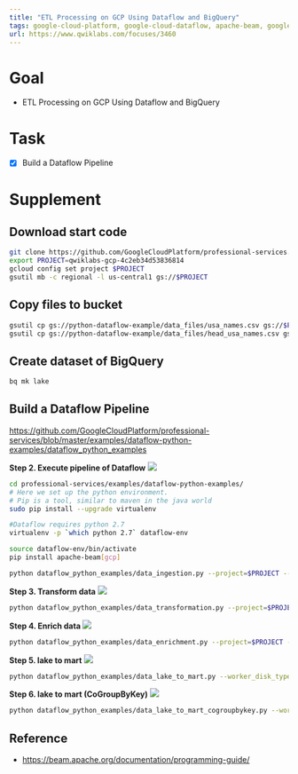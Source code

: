 ```yaml
---
title: "ETL Processing on GCP Using Dataflow and BigQuery"
tags: google-cloud-platform, google-cloud-dataflow, apache-beam, google-cloud-bigquery, extract-transform-load, workflow-engine
url: https://www.qwiklabs.com/focuses/3460
---
```


# Goal
- ETL Processing on GCP Using Dataflow and BigQuery

# Task
- [x] Build a Dataflow Pipeline

# Supplement
## Download start code
```sh
git clone https://github.com/GoogleCloudPlatform/professional-services.git
export PROJECT=qwiklabs-gcp-4c2eb34d53836814
gcloud config set project $PROJECT
gsutil mb -c regional -l us-central1 gs://$PROJECT
```

## Copy files to bucket
```sh
gsutil cp gs://python-dataflow-example/data_files/usa_names.csv gs://$PROJECT/data_files/
gsutil cp gs://python-dataflow-example/data_files/head_usa_names.csv gs://$PROJECT/data_files/
```

## Create dataset of BigQuery
```sh
bq mk lake
```

## Build a Dataflow Pipeline
https://github.com/GoogleCloudPlatform/professional-services/blob/master/examples/dataflow-python-examples/dataflow_python_examples

**Step 2. Execute pipeline of Dataflow**
![](etl_processing_on_gcp_using_dataflow_and_bigquery_2.png)

```sh
cd professional-services/examples/dataflow-python-examples/
# Here we set up the python environment.
# Pip is a tool, similar to maven in the java world
sudo pip install --upgrade virtualenv

#Dataflow requires python 2.7
virtualenv -p `which python 2.7` dataflow-env

source dataflow-env/bin/activate
pip install apache-beam[gcp]
```

```sh
python dataflow_python_examples/data_ingestion.py --project=$PROJECT --runner=DataflowRunner --staging_location=gs://$PROJECT/test --temp_location gs://$PROJECT/test --input gs://$PROJECT/data_files/head_usa_names.csv --save_main_session
```

**Step 3. Transform data**
![](etl_processing_on_gcp_using_dataflow_and_bigquery_3.png)

```sh
python dataflow_python_examples/data_transformation.py --project=$PROJECT --runner=DataflowRunner --staging_location=gs://$PROJECT/test --temp_location gs://$PROJECT/test --input gs://$PROJECT/data_files/head_usa_names.csv --save_main_session
```

**Step 4. Enrich data**
![](etl_processing_on_gcp_using_dataflow_and_bigquery_4.png)

```sh
python dataflow_python_examples/data_enrichment.py --project=$PROJECT --runner=DataflowRunner --staging_location=gs://$PROJECT/test --temp_location gs://$PROJECT/test --input gs://$PROJECT/data_files/head_usa_names.csv --save_main_session
```

**Step 5. lake to mart**
![](etl_processing_on_gcp_using_dataflow_and_bigquery_5.png)

```sh
python dataflow_python_examples/data_lake_to_mart.py --worker_disk_type="compute.googleapis.com/projects//zones//diskTypes/pd-ssd" --max_num_workers=4 --project=$PROJECT --runner=DataflowRunner --staging_location=gs://$PROJECT/test --temp_location gs://$PROJECT/test --save_main_session
```

**Step 6. lake to mart (CoGroupByKey)**
![](etl_processing_on_gcp_using_dataflow_and_bigquery_6.png)

```sh
python dataflow_python_examples/data_lake_to_mart_cogroupbykey.py --worker_disk_type="compute.googleapis.com/projects//zones//diskTypes/pd-ssd" --max_num_workers=4 --project=$PROJECT --runner=DataflowRunner --staging_location=gs://$PROJECT/test --temp_location gs://$PROJECT/test --save_main_session
```

## Reference
- https://beam.apache.org/documentation/programming-guide/
